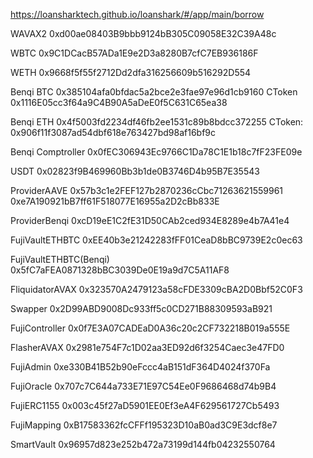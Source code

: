 https://loansharktech.github.io/loanshark/#/app/main/borrow

WAVAX2
0xd00ae08403B9bbb9124bB305C09058E32C39A48c

WBTC
0x9C1DCacB57ADa1E9e2D3a8280B7cfC7EB936186F

WETH
0x9668f5f55f2712Dd2dfa316256609b516292D554

Benqi BTC
0x385104afa0bfdac5a2bce2e3fae97e96d1cb9160
CToken
0x1116E05cc3f64a9C4B90A5aDeE0f5C631C65ea38

Benqi ETH
0x4f5003fd2234df46fb2ee1531c89b8bdcc372255
CToken:
0x906f11f3087ad54dbf618e763427bd98af16bf9c

Benqi Comptroller
0x0fEC306943Ec9766C1Da78C1E1b18c7fF23FE09e

USDT
0x02823f9B469960Bb3b1de0B3746D4b95B7E35543

ProviderAAVE
0x57b3c1e2FEF127b2870236cCbc71263621559961
0xe7A190921bB7ff61F518077E16955a2D2cBb833E

ProviderBenqi
0xcD19eE1C2fE31D50CAb2ced934E8289e4b7A41e4

FujiVaultETHBTC
0xEE40b3e21242283fFF01CeaD8bBC9739E2c0ec63

FujiVaultETHBTC(Benqi)
0x5fC7aFEA0871328bBC3039De0E19a9d7C5A11AF8

FliquidatorAVAX
0x323570A2479123a58cFDE3309cBA2D0Bbf52C0F3

Swapper
0x2D99ABD9008Dc933ff5c0CD271B88309593aB921

FujiController
0x0f7E3A07CADEaD0A36c20c2CF732218B019a555E

FlasherAVAX
0x2981e754F7c1D02aa3ED92d6f3254Caec3e47FD0

FujiAdmin
0xe330B41B52b90eFccc4aB151dF364D4024f370Fa

FujiOracle
0x707c7C644a733E71E97C54Ee0F9686468d74b9B4

FujiERC1155
0x003c45f27aD5901EE0Ef3eA4F629561727Cb5493

FujiMapping
0xB17583362fcCFFf195323D10aB0ad3C9E3dcf8e7

SmartVault
0x96957d823e252b472a73199d144fb04232550764